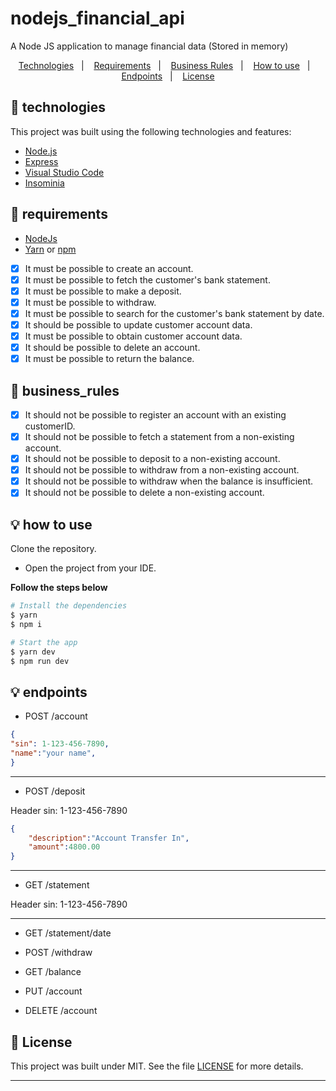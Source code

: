 # nodejs_financial_api
A Node JS application to manage financial data (Stored in memory)

<p align="center">
  <a href="#-technologies">Technologies</a>&nbsp;&nbsp;&nbsp;|&nbsp;&nbsp;&nbsp;
  <a href="#-requirements">Requirements</a>&nbsp;&nbsp;&nbsp;|&nbsp;&nbsp;&nbsp;
  <a href="#-business_rules">Business Rules</a>&nbsp;&nbsp;&nbsp;|&nbsp;&nbsp;&nbsp;
  <a href="#-how-to-use">How to use</a>&nbsp;&nbsp;&nbsp;|&nbsp;&nbsp;&nbsp;
  <a href="#-endpoints">Endpoints</a>&nbsp;&nbsp;&nbsp;|&nbsp;&nbsp;&nbsp;
  <a href="#-license">License</a>
</p>

## 🧪 technologies

This project was built using the following technologies and features:

- [Node.js](https://nodejs.org/en/)
- [Express](http://expressjs.com/)
- [Visual Studio Code](https://code.visualstudio.com/)
- [Insominia](https://insomnia.rest/)

## 🧪 requirements

* [NodeJs](https://nodejs.org/en/)
* [Yarn](https://classic.yarnpkg.com/) or [npm](https://www.npmjs.com/package/npm)

- [x] It must be possible to create an account.
- [x] It must be possible to fetch the customer's bank statement.
- [x] It must be possible to make a deposit.
- [x] It must be possible to withdraw.
- [x] It must be possible to search for the customer's bank statement by date.
- [x] It should be possible to update customer account data.
- [x] It must be possible to obtain customer account data.
- [x] It should be possible to delete an account.
- [x] It must be possible to return the balance.

## 🧪 business_rules

- [x] It should not be possible to register an account with an existing customerID.
- [x] It should not be possible to fetch a statement from a non-existing account.
- [x] It should not be possible to deposit to a non-existing account.
- [x] It should not be possible to withdraw from a non-existing account.
- [x] It should not be possible to withdraw when the balance is insufficient.
- [x] It should not be possible to delete a non-existing account.

## 💡 how to use

 Clone the repository.
- Open the project from your IDE.

**Follow the steps below**

```bash
# Install the dependencies
$ yarn
$ npm i

# Start the app
$ yarn dev
$ npm run dev
```

## 💡 endpoints

- POST /account 
```json
{
"sin": 1-123-456-7890, 
"name":"your name",
}
```
-----
- POST /deposit

Header sin: 1-123-456-7890
```json
{
	"description":"Account Transfer In",
	"amount":4800.00
}
```
-----
- GET /statement

Header sin: 1-123-456-7890

-----
- GET /statement/date

- POST /withdraw
- GET /balance
- PUT /account
- DELETE /account

## 📄 License

This project was built under MIT. See the file [LICENSE](LICENSE) for more details.

---



